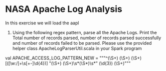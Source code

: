 NASA Apache Log Analysis
========================


In this exercise we will load the aapl

1. Using the following regex pattern, parse all the Apache Logs. Print the Total number of records parsed, number of records parsed successfully and number of records failed to be parsed. Please use the provided helper class ApacheLogParserUtil.scala in your Spark program

val APACHE_ACCESS_LOG_PATTERN_NEW = """^(\S+) (\S+) (\S+) \[([\w:/]+\s[+\-]\d{4})\] "(\S+) (\S+)\s*(\S*)\s*" (\d{3}) (\S+)"""
